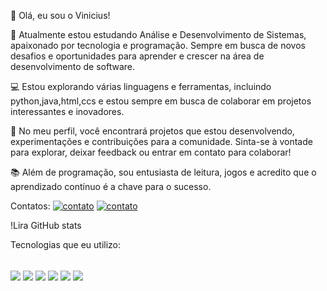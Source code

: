 👋 Olá, eu sou o Vinicius!

🔧 Atualmente estou estudando Análise e Desenvolvimento de Sistemas, apaixonado por tecnologia e programação. Sempre em busca de novos desafios e oportunidades para aprender e crescer na área de desenvolvimento de software.

💻 Estou explorando várias linguagens e ferramentas, incluindo python,java,html,ccs e estou sempre em busca de colaborar em projetos interessantes e inovadores.

🚀 No meu perfil, você encontrará projetos que estou desenvolvendo, experimentações e contribuições para a comunidade. Sinta-se à vontade para explorar, deixar feedback ou entrar em contato para colaborar!

📚 Além de programação, sou entusiasta de leitura, jogos e acredito que o aprendizado contínuo é a chave para o sucesso.

Contatos:
[![contato](https://img.shields.io/badge/Instagram-E4405F?style=for-the-badge&logo=instagram&logoColor=white)](https://www.instagram.com/emanuell.sl_/)
[![contato](https://img.shields.io/badge/LinkedIn-0077B5?style=for-the-badge&logo=linkedin&logoColor=white
)](https://www.linkedin.com/in/emanuel-silvalb/)


!Lira GitHub stats
<br/>

Tecnologias que eu utilizo:
<div style="display: inline_block"><br/>
<img align ="center" alt"html5" src="https://img.shields.io/badge/HTML-239120?style=for-the-badge&logo=html5&logoColor=white" />
<img align ="center" alt"python" src="https://img.shields.io/badge/Python-3776AB?style=for-the-badge&logo=python&logoColor=white" /> 
<img align ="center" alt"Swift" src="https://img.shields.io/badge/Swift-FA7343?style=for-the-badge&logo=swift&logoColor=white" /> 
<img align ="center" alt"java" src="https://img.shields.io/badge/Java-ED8B00?style=for-the-badge&logo=openjdk&logoColor=white" /> 
<img align ="center" alt"sql" src="https://img.shields.io/badge/MySQL-00000F?style=for-the-badge&logo=mysql&logoColor=white" /> 
<img align ="center" alt"sql" src="https://img.shields.io/badge/JavaScript-323330?style=for-the-badge&logo=javascript&logoColor=F7DF1E" /> 

</div>
<br/>
<br/>
